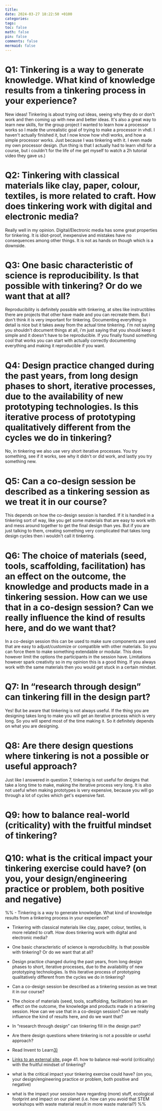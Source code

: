 ```yaml
---
title: 
date: 2024-03-27 18:22:50 +0100
categories: 
tags: 
toc: false
math: false
pin: false
comments: false
mermaid: false
---
```

# Q1: Tinkering is a way to generate knowledge. What kind of knowledge results from a tinkering process in your experience?
New ideas! Tinkering is about trying out ideas, seeing why they do or don't work and then coming up with new and better ideas. It's also a great way to learn new skills, for the group project I wanted to learn how a processor works so I made the unrealistic goal of trying to make a processor in vhdl. I haven't actually finished it, but I now know how vhdl works, and how a simple processor works. Just because I was tinkering with it. I even made my own processor design. (fun thing is that I actually had to learn vhdl for a course, but i couldn't for the life of me get myself to watch a 2h tutorial video they gave us.)

# Q2: Tinkering with classical materials like clay, paper, colour, textiles, is more related to craft. How does tinkering work with digital and electronic media?
Really well in my opinion. Digital/Electronic media has some great properties for tinkering. It is idiot-proof, inexpensive and mistakes have no consequences among other things. It is not as hands on though which is a downside.
# Q3: One basic characteristic of science is reproducibility. Is that possible with tinkering? Or do we want that at all?
Reproducibility is definitely possible with tinkering, at sites like instructibles there are projects that other have made and you can recreate them. But i don't think it is very important for tinkering. Documenting everything in detail is nice but it takes away from the actual time tinkering. I'm not saying you shouldn't document things at all, i'm just saying that you should keep it simple and it doesn't have to be reproducible. If you finally found something cool that works you can start with actually correctly documenting everything and making it reproducible if you want.

# Q4: Design practice changed during the past years, from long design phases to short, iterative processes, due to the availability of new prototyping technologies. Is this iterative process of prototyping qualitatively different from the cycles we do in tinkering?
No, in tinkering we also use very short iterative processes. You try something, see if it works, see why it didn't or did work, and lastly you try something new. 

# Q5: Can a co-design session be described as a tinkering session as we treat it in our course?
This depends on how the co-design session is handled. If it is handled in a tinkering sort of way, like you get some materials that are easy to work with and mess around together to get the final design than yes. But if you are just talking to them, creating something very complicated that takes long design cycles then i wouldn't call it tinkering.

# Q6: The choice of materials (seed, tools, scaffolding, facilitation) has an effect on the outcome, the knowledge and products made in a tinkering session. How can we use that in a co-design session? Can we really influence the kind of results here, and do we want that?
In a co-design session this can be used to make sure components are used that are easy to adjust/customize or compatible with other materials. So you can force them to make something extendable or modular. This does however limit the options the participants in the session have. Limitations however spark creativity so in my opinion this is a good thing. If you always work with the same materials then you would get stuck in a certain mindset.

# Q7:  In “research through design” can tinkering fill in the design part?
Yes! But be aware that tinkering is not always useful. If the thing you are designing takes long to make you will get an iterative process which is very long. So you will spend most of the time making it. So it definitely depends on what you are designing.
# Q8: Are there design questions where tinkering is not a possible or useful approach?
Just like I answered in question 7, tinkering is not useful for designs that take a long time to make, making the iterative process very long. It is also not useful when making prototypes is very expensive, because you will go through a lot of cycles which get's expensive fast.

# Q9: how to balance real-world (criticality) with the fruitful mindset of tinkering?

# Q10: what is the critical impact your tinkering exercise could have? (on you, your design/engineering practice or problem, both positive and negative)




%% - Tinkering is a way to generate knowledge. What kind of knowledge results from a tinkering process in your experience?
    
- Tinkering with classical materials like clay, paper, colour, textiles, is more related to craft. How does tinkering work with digital and electronic media?
    
- One basic characteristic of science is reproducibility. Is that possible with tinkering? Or do we want that at all?
    
- Design practice changed during the past years, from long design phases to short, iterative processes, due to the availability of new prototyping technologies. Is this iterative process of prototyping qualitatively different from the cycles we do in tinkering?
    
- Can a co-design session be described as a tinkering session as we treat it in our course?
    
- The choice of materials (seed, tools, scaffolding, facilitation) has an effect on the outcome, the knowledge and products made in a tinkering session. How can we use that in a co-design session? Can we really influence the kind of results here, and do we want that?
    
- In “research through design” can tinkering fill in the design part?
    
- Are there design questions where tinkering is not a possible or useful approach?
    
- Read Invent to Learn[3)](https://wiki.edwindertien.nl/doku.php?id=education:masteringtinkering:05_critical_making#fn__3)
    
- [Links to an external site.](https://wiki.edwindertien.nl/doku.php?id=education:masteringtinkering:05_critical_making#fn__3) page 41. how to balance real-world (criticality) with the fruitful mindset of tinkering?
    
- what is the critical impact your tinkering exercise could have? (on you, your design/engineering practice or problem, both positive and negative)
    
- what is the impact your session have regarding (more) stuff, ecological footprint and impact on our planet (i.e. how can you avoid that STEM workshops with waste material result in more waste material?) %%
